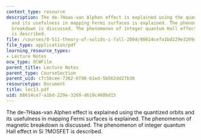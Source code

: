 ```yaml
---
content_type: resource
description: The de-?Haas-van Alphen effect is explained using the quantized orbits
  and its usefulness in mapping Fermi surfaces is explained. The phenomenon of magnetic
  breakdown is discussed. The phenomenon of integer quantum Hall effect in Si ?MOSFET
  is described.
file: /courses/8-511-theory-of-solids-i-fall-2004/88614ce7a1bd229e3269d619c460bd15_lec13.pdf
file_type: application/pdf
learning_resource_types:
- Lecture Notes
ocw_type: OCWFile
parent_title: Lecture Notes
parent_type: CourseSection
parent_uid: c7c5bcee-7362-6f08-b1ed-5b562dd27b30
resourcetype: Document
title: lec13.pdf
uid: 88614ce7-a1bd-229e-3269-d619c460bd15
---
```

The de-?Haas-van Alphen effect is explained using the quantized orbits and its usefulness in mapping Fermi surfaces is explained. The phenomenon of magnetic breakdown is discussed. The phenomenon of integer quantum Hall effect in Si ?MOSFET is described.

